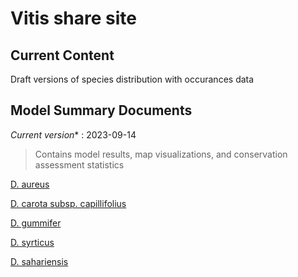 # Vitis share site

## Current Content

Draft versions of species distribution with occurances data 


## Model Summary Documents
*Current version** : 2023-09-14

> Contains model results, map visualizations, and conservation assessment statistics

<a href="https://geospatialcentroid.github.io/Daucus/Daucus_aureus.html" target="_blank">D. aureus</a>

<a href="https://geospatialcentroid.github.io/Daucus/Daucus_carota_subsp._capillifolius.html" target="_blank">D. carota subsp. capillifolius</a>

<a href="https://geospatialcentroid.github.io/Daucus/Daucus_carota_subsp._gummifer.html" target="_blank">D. gummifer</a>

<a href="https://geospatialcentroid.github.io/Daucus/Daucus_syrticus.html" target="_blank">D. syrticus</a>

<a href="https://geospatialcentroid.github.io/Daucus/Daucus_sahariensis.html" target="_blank">D. sahariensis</a>

